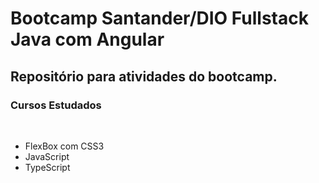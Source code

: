 # Bootcamp Santander/DIO Fullstack Java com Angular

## Repositório para atividades do bootcamp.

### Cursos Estudados
&nbsp;
 - FlexBox com CSS3
 - JavaScript
 - TypeScript